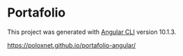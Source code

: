 # Portafolio

This project was generated with [Angular CLI](https://github.com/angular/angular-cli) version 10.1.3.

https://poloxnet.github.io/portafolio-angular/
